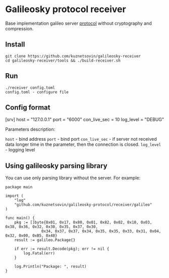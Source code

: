 # Galileosky protocol receiver

Base implementation galileo server [protocol](docs/galileo-protocol.pdf) without cryptography and compression.

## Install

```
git clone https://github.com/kuznetsovin/galileosky-receiver
cd galileosky-receiver/tools && ./build-receiver.sh
```

## Run

```
./receiver config.toml
config.toml - configure file
```

## Config format

[srv]
host = "127.0.0.1"
port = "6000"
con_live_sec = 10
log_level = "DEBUG"

Parameters description:

```host``` - bind address
```port``` - bind port
```con_live_sec``` - if server not received data longer time in the parameter, then the connection is closed.
```log_level``` - logging level

## Using galileosky parsing library

You can use only parsing library without the server. For example:

```
package main 

import (
    "log"
    "github.com/kuznetsovin/galileosky-protocol/receiver/galileo"
)

func main() {
    pkg := []byte{0x01, 0x17, 0x80, 0x01, 0x82, 0x02, 0x10, 0x03, 0x38, 0x36, 0x32, 0x30, 0x35, 0x37, 0x30,
           		0x34, 0x37, 0x37, 0x34, 0x35, 0x35, 0x33, 0x31, 0x04, 0x32, 0x00, 0xB5, 0x48}
    result := galileo.Package{}

    if err := result.Decode(pkg); err != nil {
 		log.Fatal(err)
 	}
    
    log.Println("Package: ", result)
}
```